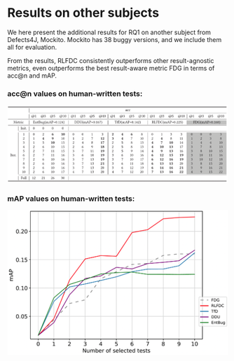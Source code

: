 # Results on other subjects

We here present the additional results for RQ1 on another subject from Defects4J, Mockito. 
Mockito has 38 buggy versions, and we include them all for evaluation.

From the results, RLFDC consistently outperforms other result-agnostic metrics, even outperforms the best result-aware metric FDG in terms of acc@n and mAP. 

### acc@n values on human-written tests:
![avatar](Table_Mockito.png)

### mAP values on human-written tests:
![avatar](Figure_Mockito.png)